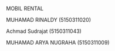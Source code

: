 MOBIL RENTAL

MUHAMAD RINALDY (5150311020)

Achmad Sudrajat (5150311043)

MUHAMAD ARYA NUGRAHA (5150311009)
